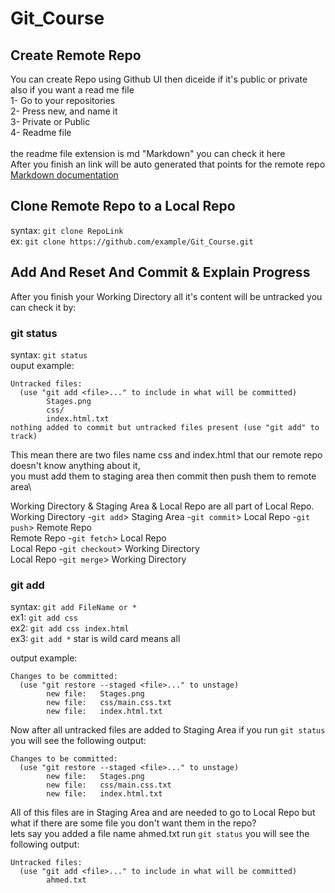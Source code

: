 # Git_Course

## Create Remote Repo
You can create Repo using Github UI then diceide if it's public or private also if you want a read me file\
1- Go to your repositories\
2- Press new, and name it\
3- Private or Public\
4- Readme file<br/><br/>
the readme file extension is md "Markdown" you can check it here\
After you finish an link will be auto generated that points for the remote repo\
[Markdown documentation](https://docs.github.com/en/get-started/writing-on-github/getting-started-with-writing-and-formatting-on-github/basic-writing-and-formatting-syntax)<br/>

## Clone Remote Repo to a Local Repo
syntax: ```git clone RepoLink```\
ex: ```git clone https://github.com/example/Git_Course.git```

## Add And Reset And Commit & Explain Progress
After you finish your Working Directory all it's content will be untracked you can check it by:
### git status
syntax: ```git status```<br/>
ouput example:
```
Untracked files:
  (use "git add <file>..." to include in what will be committed)
        Stages.png
        css/
        index.html.txt
nothing added to commit but untracked files present (use "git add" to track)
```
This mean there are two files name css and index.html that our remote repo doesn't know anything about it,\
you must add them to staging area then commit then push them to remote area\

Working Directory & Staging Area & Local Repo are all part of Local Repo.\
Working Directory -```git add```> Staging Area -```git commit```> Local Repo -```git push```> Remote Repo\
Remote Repo -```git fetch```> Local Repo\
Local Repo -```git checkout```> Working Directory\
Local Repo -```git merge```> Working Directory

### git add
syntax: ```git add FileName or *```\
ex1: ```git add css```\
ex2: ```git add css index.html```\
ex3: ```git add *``` star is wild card means all

output example:
```
Changes to be committed:
  (use "git restore --staged <file>..." to unstage)
        new file:   Stages.png
        new file:   css/main.css.txt
        new file:   index.html.txt
```

Now after all untracked files are added to Staging Area if you run ```git status``` you will see the following output:
```
Changes to be committed:
  (use "git restore --staged <file>..." to unstage)
        new file:   Stages.png
        new file:   css/main.css.txt
        new file:   index.html.txt
```
All of this files are in Staging Area and are needed to go to Local Repo but what if there are some file you don't want them in the repo?\
lets say you added a file name ahmed.txt run ```git status``` you will see the following output:
```
Untracked files:
  (use "git add <file>..." to include in what will be committed)
        ahmed.txt
```

